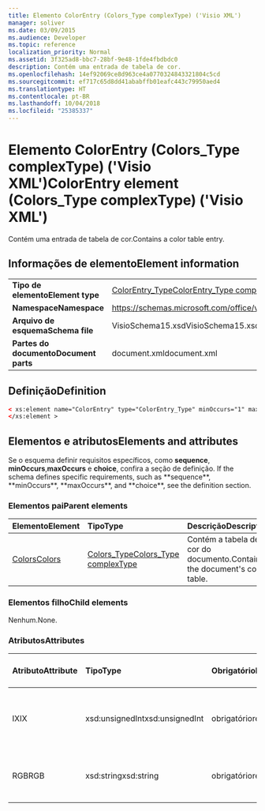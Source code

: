 ```yaml
---
title: Elemento ColorEntry (Colors_Type complexType) ('Visio XML')
manager: soliver
ms.date: 03/09/2015
ms.audience: Developer
ms.topic: reference
localization_priority: Normal
ms.assetid: 3f325ad8-bbc7-28bf-9e48-1fde4fbdbdc0
description: Contém uma entrada de tabela de cor.
ms.openlocfilehash: 14ef92069ce8d963ce4a0770324843321804c5cd
ms.sourcegitcommit: ef717c65d8dd41ababffb01eafc443c79950aed4
ms.translationtype: HT
ms.contentlocale: pt-BR
ms.lasthandoff: 10/04/2018
ms.locfileid: "25385337"
---
```

# <a name="colorentry-element-colorstype-complextype-visio-xml"></a><span data-ttu-id="dcec7-103">Elemento ColorEntry (Colors_Type complexType) ('Visio XML')</span><span class="sxs-lookup"><span data-stu-id="dcec7-103">ColorEntry element (Colors_Type complexType) ('Visio XML')</span></span>

<span data-ttu-id="dcec7-104">Contém uma entrada de tabela de cor.</span><span class="sxs-lookup"><span data-stu-id="dcec7-104">Contains a color table entry.</span></span>
  
## <a name="element-information"></a><span data-ttu-id="dcec7-105">Informações de elemento</span><span class="sxs-lookup"><span data-stu-id="dcec7-105">Element information</span></span>

|||
|:-----|:-----|
|<span data-ttu-id="dcec7-106">**Tipo de elemento**</span><span class="sxs-lookup"><span data-stu-id="dcec7-106">**Element type**</span></span> <br/> |[<span data-ttu-id="dcec7-107">ColorEntry_Type</span><span class="sxs-lookup"><span data-stu-id="dcec7-107">ColorEntry_Type complexType</span></span>](colorentry_type-complextypevisio-xml.md) <br/> |
|<span data-ttu-id="dcec7-108">**Namespace**</span><span class="sxs-lookup"><span data-stu-id="dcec7-108">**Namespace**</span></span> <br/> |https://schemas.microsoft.com/office/visio/2012/main  <br/> |
|<span data-ttu-id="dcec7-109">**Arquivo de esquema**</span><span class="sxs-lookup"><span data-stu-id="dcec7-109">**Schema file**</span></span> <br/> |<span data-ttu-id="dcec7-110">VisioSchema15.xsd</span><span class="sxs-lookup"><span data-stu-id="dcec7-110">VisioSchema15.xsd</span></span>  <br/> |
|<span data-ttu-id="dcec7-111">**Partes do documento**</span><span class="sxs-lookup"><span data-stu-id="dcec7-111">**Document parts**</span></span> <br/> |<span data-ttu-id="dcec7-112">document.xml</span><span class="sxs-lookup"><span data-stu-id="dcec7-112">document.xml</span></span>  <br/> |
   
## <a name="definition"></a><span data-ttu-id="dcec7-113">Definição</span><span class="sxs-lookup"><span data-stu-id="dcec7-113">Definition</span></span>

```XML
< xs:element name="ColorEntry" type="ColorEntry_Type" minOccurs="1" maxOccurs="unbounded" >
</xs:element >
```

## <a name="elements-and-attributes"></a><span data-ttu-id="dcec7-114">Elementos e atributos</span><span class="sxs-lookup"><span data-stu-id="dcec7-114">Elements and attributes</span></span>

<span data-ttu-id="dcec7-115">Se o esquema definir requisitos específicos, como **sequence**, **minOccurs**,**maxOccurs** e **choice**, confira a seção de definição.</span><span class="sxs-lookup"><span data-stu-id="dcec7-115">
    If the schema defines specific requirements, such as \*\*sequence\*\*, \*\*minOccurs**,
    \*\*maxOccurs\**, and
    \*\*choice\*\*, see the definition section.
</span></span> 
  
### <a name="parent-elements"></a><span data-ttu-id="dcec7-116">Elementos pai</span><span class="sxs-lookup"><span data-stu-id="dcec7-116">Parent elements</span></span>

|<span data-ttu-id="dcec7-117">**Elemento**</span><span class="sxs-lookup"><span data-stu-id="dcec7-117">**Element**</span></span>|<span data-ttu-id="dcec7-118">**Tipo**</span><span class="sxs-lookup"><span data-stu-id="dcec7-118">**Type**</span></span>|<span data-ttu-id="dcec7-119">**Descrição**</span><span class="sxs-lookup"><span data-stu-id="dcec7-119">**Description**</span></span>|
|:-----|:-----|:-----|
|[<span data-ttu-id="dcec7-120">Colors</span><span class="sxs-lookup"><span data-stu-id="dcec7-120">Colors</span></span>](colors-element-visiodocument_type-complextypevisio-xml.md) <br/> |[<span data-ttu-id="dcec7-121">Colors_Type</span><span class="sxs-lookup"><span data-stu-id="dcec7-121">Colors_Type complexType</span></span>](colors_type-complextypevisio-xml.md) <br/> |<span data-ttu-id="dcec7-122">Contém a tabela de cor do documento.</span><span class="sxs-lookup"><span data-stu-id="dcec7-122">Contains the document's color table.</span></span>  <br/> |
   
### <a name="child-elements"></a><span data-ttu-id="dcec7-123">Elementos filho</span><span class="sxs-lookup"><span data-stu-id="dcec7-123">Child elements</span></span>

<span data-ttu-id="dcec7-124">Nenhum.</span><span class="sxs-lookup"><span data-stu-id="dcec7-124">None.</span></span>
  
### <a name="attributes"></a><span data-ttu-id="dcec7-125">Atributos</span><span class="sxs-lookup"><span data-stu-id="dcec7-125">Attributes</span></span>

|<span data-ttu-id="dcec7-126">**Atributo**</span><span class="sxs-lookup"><span data-stu-id="dcec7-126">**Attribute**</span></span>|<span data-ttu-id="dcec7-127">**Tipo**</span><span class="sxs-lookup"><span data-stu-id="dcec7-127">**Type**</span></span>|<span data-ttu-id="dcec7-128">**Obrigatório**</span><span class="sxs-lookup"><span data-stu-id="dcec7-128">**Required**</span></span>|<span data-ttu-id="dcec7-129">**Descrição**</span><span class="sxs-lookup"><span data-stu-id="dcec7-129">**Description**</span></span>|<span data-ttu-id="dcec7-130">**Valores possíveis**</span><span class="sxs-lookup"><span data-stu-id="dcec7-130">**Possible values:**</span></span>|
|:-----|:-----|:-----|:-----|:-----|
|<span data-ttu-id="dcec7-131">IX</span><span class="sxs-lookup"><span data-stu-id="dcec7-131">IX</span></span>  <br/> |<span data-ttu-id="dcec7-132">xsd:unsignedInt</span><span class="sxs-lookup"><span data-stu-id="dcec7-132">xsd:unsignedInt</span></span>  <br/> |<span data-ttu-id="dcec7-133">obrigatório</span><span class="sxs-lookup"><span data-stu-id="dcec7-133">required</span></span>  <br/> |<span data-ttu-id="dcec7-134">O índices baseado em zero do elemento no seu elemento pai.</span><span class="sxs-lookup"><span data-stu-id="dcec7-134">The zero-based index of the element within its parent element.</span></span>  <br/> |<span data-ttu-id="dcec7-135">Valores do tipo xsd:unsignedInt.</span><span class="sxs-lookup"><span data-stu-id="dcec7-135">Values of the xsd:unsignedInt type.</span></span>  <br/> |
|<span data-ttu-id="dcec7-136">RGB</span><span class="sxs-lookup"><span data-stu-id="dcec7-136">RGB</span></span>  <br/> |<span data-ttu-id="dcec7-137">xsd:string</span><span class="sxs-lookup"><span data-stu-id="dcec7-137">xsd:string</span></span>  <br/> |<span data-ttu-id="dcec7-138">obrigatório</span><span class="sxs-lookup"><span data-stu-id="dcec7-138">required</span></span>  <br/> |<span data-ttu-id="dcec7-139">O valor hexadecimal da entrada da tabela de cor.</span><span class="sxs-lookup"><span data-stu-id="dcec7-139">The hexadecimal value of the color table entry.</span></span>  <br/> |<span data-ttu-id="dcec7-140">Valores do tipo xsd:string.</span><span class="sxs-lookup"><span data-stu-id="dcec7-140">Values of the xsd:string type.</span></span>  <br/> |
   

